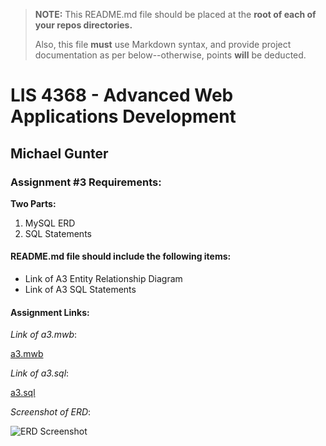 > **NOTE:** This README.md file should be placed at the **root of each of your repos directories.**
>
>Also, this file **must** use Markdown syntax, and provide project documentation as per below--otherwise, points **will** be deducted.
>
>

# LIS 4368 - Advanced Web Applications Development

## Michael Gunter

### Assignment #3 Requirements:

**Two Parts:**
1. MySQL ERD
2. SQL Statements

#### README.md file should include the following items:

* Link of A3 Entity Relationship Diagram
* Link of A3 SQL Statements

#### Assignment Links:

*Link of a3.mwb*:

[a3.mwb](./a3.mwb)

*Link of a3.sql*:

[a3.sql](./a3.sql)

*Screenshot of ERD*:

![ERD Screenshot](img/erd.png)
